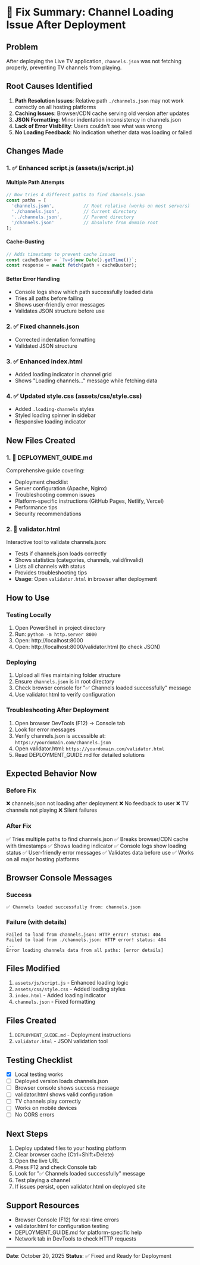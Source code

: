 # 🔧 Fix Summary: Channel Loading Issue After Deployment

## Problem
After deploying the Live TV application, `channels.json` was not fetching properly, preventing TV channels from playing.

## Root Causes Identified
1. **Path Resolution Issues**: Relative path `./channels.json` may not work correctly on all hosting platforms
2. **Caching Issues**: Browser/CDN cache serving old version after updates
3. **JSON Formatting**: Minor indentation inconsistency in channels.json
4. **Lack of Error Visibility**: Users couldn't see what was wrong
5. **No Loading Feedback**: No indication whether data was loading or failed

## Changes Made

### 1. ✅ Enhanced script.js (assets/js/script.js)

#### Multiple Path Attempts
```javascript
// Now tries 4 different paths to find channels.json
const paths = [
  'channels.json',           // Root relative (works on most servers)
  './channels.json',         // Current directory
  '../channels.json',        // Parent directory
  '/channels.json'           // Absolute from domain root
];
```

#### Cache-Busting
```javascript
// Adds timestamp to prevent cache issues
const cacheBuster = `?v=${new Date().getTime()}`;
const response = await fetch(path + cacheBuster);
```

#### Better Error Handling
- Console logs show which path successfully loaded data
- Tries all paths before failing
- Shows user-friendly error messages
- Validates JSON structure before use

### 2. ✅ Fixed channels.json
- Corrected indentation formatting
- Validated JSON structure

### 3. ✅ Enhanced index.html
- Added loading indicator in channel grid
- Shows "Loading channels..." message while fetching data

### 4. ✅ Updated style.css (assets/css/style.css)
- Added `.loading-channels` styles
- Styled loading spinner in sidebar
- Responsive loading indicator

## New Files Created

### 1. 📄 DEPLOYMENT_GUIDE.md
Comprehensive guide covering:
- Deployment checklist
- Server configuration (Apache, Nginx)
- Troubleshooting common issues
- Platform-specific instructions (GitHub Pages, Netlify, Vercel)
- Performance tips
- Security recommendations

### 2. 📄 validator.html
Interactive tool to validate channels.json:
- Tests if channels.json loads correctly
- Shows statistics (categories, channels, valid/invalid)
- Lists all channels with status
- Provides troubleshooting tips
- **Usage**: Open `validator.html` in browser after deployment

## How to Use

### Testing Locally
1. Open PowerShell in project directory
2. Run: `python -m http.server 8000`
3. Open: http://localhost:8000
4. Open: http://localhost:8000/validator.html (to check JSON)

### Deploying
1. Upload all files maintaining folder structure
2. Ensure `channels.json` is in root directory
3. Check browser console for "✅ Channels loaded successfully" message
4. Use validator.html to verify configuration

### Troubleshooting After Deployment
1. Open browser DevTools (F12) → Console tab
2. Look for error messages
3. Verify channels.json is accessible at: `https://yourdomain.com/channels.json`
4. Open validator.html: `https://yourdomain.com/validator.html`
5. Read DEPLOYMENT_GUIDE.md for detailed solutions

## Expected Behavior Now

### Before Fix
❌ channels.json not loading after deployment
❌ No feedback to user
❌ TV channels not playing
❌ Silent failures

### After Fix
✅ Tries multiple paths to find channels.json
✅ Breaks browser/CDN cache with timestamps
✅ Shows loading indicator
✅ Console logs show loading status
✅ User-friendly error messages
✅ Validates data before use
✅ Works on all major hosting platforms

## Browser Console Messages

### Success
```
✅ Channels loaded successfully from: channels.json
```

### Failure (with details)
```
Failed to load from channels.json: HTTP error! status: 404
Failed to load from ./channels.json: HTTP error! status: 404
...
Error loading channels data from all paths: [error details]
```

## Files Modified
1. `assets/js/script.js` - Enhanced loading logic
2. `assets/css/style.css` - Added loading styles
3. `index.html` - Added loading indicator
4. `channels.json` - Fixed formatting

## Files Created
1. `DEPLOYMENT_GUIDE.md` - Deployment instructions
2. `validator.html` - JSON validation tool

## Testing Checklist
- [x] Local testing works
- [ ] Deployed version loads channels.json
- [ ] Browser console shows success message
- [ ] validator.html shows valid configuration
- [ ] TV channels play correctly
- [ ] Works on mobile devices
- [ ] No CORS errors

## Next Steps
1. Deploy updated files to your hosting platform
2. Clear browser cache (Ctrl+Shift+Delete)
3. Open the live URL
4. Press F12 and check Console tab
5. Look for "✅ Channels loaded successfully" message
6. Test playing a channel
7. If issues persist, open validator.html on deployed site

## Support Resources
- Browser Console (F12) for real-time errors
- validator.html for configuration testing
- DEPLOYMENT_GUIDE.md for platform-specific help
- Network tab in DevTools to check HTTP requests

---

**Date**: October 20, 2025
**Status**: ✅ Fixed and Ready for Deployment
